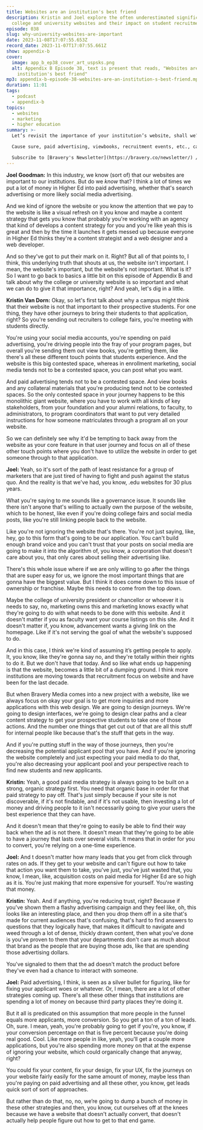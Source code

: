 ```yaml
---
title: Websites are an institution's best friend
description: Kristin and Joel explore the often underestimated significance of
  college and university websites and their impact on student recruitment.
episode: 038
slug: why-university-websites-are-important
date: 2023-11-08T17:07:55.653Z
record_date: 2023-11-07T17:07:55.661Z
show: appendix-b
cover:
  image: app_b_ep38_cover_art_uspsks.png
  alt: Appendix B Episode 38, text is present that reads, "Websites are an
    institution's best friend"
mp3: appendix-b-episode-38-websites-are-an-institution-s-best-friend.mp3
duration: 11:01
tags:
  - podcast
  - appendix-b
topics:
  - websites
  - marketing
  - higher education
summary: >-
  Let’s revisit the importance of your institution’s website, shall we?

  Cause sure, paid advertising, viewbooks, recruitment events, etc., can all be wonderfully effective, but if prospective students can’t figure out how to navigate your website, what was it all for? Stop underestimating the significance of websites.

  Subscribe to [Bravery's Newsletter](https://bravery.co/newsletter/) / [Follow Kristin](https://www.linkedin.com/in/kristinvandorn/) / [Follow Joel](https://linkedin.com/in/joelgoodman/) / [Get early access to SpeedyU](https://speedyu.bravery.co/)
---
```

**Joel Goodman:**
In this industry, we know (sort of) that our websites are important to our institutions. But do we *know* that? I think a lot of times we put a lot of money in Higher Ed into paid advertising, whether that's search advertising or more likely social media advertising.

And we kind of ignore the website or you know the attention that we pay to the website is like a visual refresh on it you know and maybe a content strategy that gets you know that probably you're working with an agency that kind of develops a content strategy for you and you're like yeah this is great and then by the time it launches it gets messed up because everyone in Higher Ed thinks they're a content strategist and a web designer and a web developer.

And so they've got to put their mark on it. Right? But all of that points to, I think, this underlying truth that shouts at us, the website isn't important. I mean, the website's important, but the website's not important. What is it? So I want to go back to basics a little bit on this episode of Appendix B and talk about why the college or university website is so important and what we can do to give it that importance, right? And yeah, let's dig in a little.

**Kristin Van Dorn:**
Okay, so let's first talk about why a campus might think that their website is not that important to their prospective students. For one thing, they have other journeys to bring their students to that application, right? So you're sending out recruiters to college fairs, you're meeting with students directly.

You're using your social media accounts, you're spending on paid advertising, you're driving people into the fray of your program pages, but overall you're sending them out view books, you're getting them, like there's all these different touch points that students experience. And the website is this big contested space, whereas in enrollment marketing, social media tends not to be a contested space, you can post what you want.

And paid advertising tends not to be a contested space. And view books and any collateral materials that you're producing tend not to be contested spaces. So the only contested space in your journey happens to be this monolithic giant website, where you have to work with all kinds of key stakeholders, from your foundation and your alumni relations, to faculty, to administrators, to program coordinators that want to put very detailed instructions for how someone matriculates through a program all on your website.

So we can definitely see why it'd be tempting to back away from the website as your core feature in that user journey and focus on all of these other touch points where you don't have to utilize the website in order to get someone through to that application.

**Joel:**
Yeah, so it's sort of the path of least resistance for a group of marketers that are just tired of having to fight and push against the status quo. And the reality is that we've had, you know, .edu websites for 30 plus years.

What you're saying to me sounds like a governance issue. It sounds like there isn't anyone that's willing to actually own the purpose of the website, which to be honest, like even if you're doing college fairs and social media posts, like you're still linking people back to the website.

Like you're not ignoring the website that's there. You're not just saying, like, hey, go to this form that's going to be our application. You can't build enough brand voice and you can't trust that your posts on social media are going to make it into the algorithm of, you know, a corporation that doesn't care about you, that only cares about selling their advertising like.

There's this whole issue where if we are only willing to go after the things that are super easy for us, we ignore the most important things that are gonna have the biggest value. But I think it does come down to this issue of ownership or franchise. Maybe this needs to come from the top down.

Maybe the college of university president or chancellor or whoever it is needs to say, no, marketing owns this and marketing knows exactly what they're going to do with what needs to be done with this website. And it doesn't matter if you as faculty want your course listings on this site. And it doesn't matter if, you know, advancement wants a giving link on the homepage. Like if it's not serving the goal of what the website's supposed to do.

And in this case, I think we're kind of assuming it’s getting people to apply. It, you know, like they're gonna say no, and they're totally within their rights to do it. But we don't have that today. And so like what ends up happening is that the website, becomes a little bit of a dumping ground. I think more institutions are moving towards that recruitment focus on website and have been for the last decade.

But when Bravery Media comes into a new project with a website, like we always focus on okay your goal is to get more inquiries and more applications with this web design. We are going to design journeys. We're going to design interfaces, we're going to design clear paths and a clear content strategy to get your prospective students to take one of those actions. And the number one things that get cut out of that are all this stuff for internal people like because that's the stuff that gets in the way.

And if you're putting stuff in the way of those journeys, then you're decreasing the potential applicant pool that you have. And if you're ignoring the website completely and just expecting your paid media to do that, you're also decreasing your applicant pool and your perspective reach to find new students and new applicants.

**Kristin:**
Yeah, a good paid media strategy is always going to be built on a strong, organic strategy first. You need that organic base in order for that paid strategy to pay off. That's just simply because if your site is not discoverable, if it's not findable, and if it's not usable, then investing a lot of money and driving people to it isn't necessarily going to give your users the best experience that they can have.

And it doesn't mean that they're going to easily be able to find their way back when the ad is not there. It doesn't mean that they're going to be able to have a journey that lasts over several visits. It means that in order for you to convert, you're relying on a one-time experience.

**Joel:**
And t doesn't matter how many leads that you get from click through rates on ads. If they get to your website and can't figure out how to take that action you want them to take, you've just, you've just wasted that, you know, I mean, like, acquisition costs on paid media for Higher Ed are so high as it is. You're just making that more expensive for yourself. You're wasting that money.

**Kristin:**
Yeah. And if anything, you're reducing trust, right? Because if you've shown them a flashy advertising campaign and they feel like, oh, this looks like an interesting place, and then you drop them off in a site that's made for current audiences that's confusing, that's hard to find answers to questions that they logically have, that makes it difficult to navigate and weed through a lot of dense, thickly drawn content, then what you've done is you've proven to them that your departments don't care as much about that brand as the people that are buying those ads, like that are spending those advertising dollars.

You've signaled to them that the ad doesn't match the product before they've even had a chance to interact with someone.

**Joel:**
Paid advertising, I think, is seen as a silver bullet for figuring, like for fixing your applicant woes or whatever. Or, I mean, there are a lot of other strategies coming up. There's all these other things that institutions are spending a lot of money on because third party places they're doing it.

But it all is predicated on this assumption that more people in the funnel equals more applicants, more conversion. So you get a ton of a ton of leads. Oh, sure. I mean, yeah, you're probably going to get if you're, you know, if your conversion percentage on that is five percent because you're doing real good. Cool. Like more people in like, yeah, you'll get a couple more applications, but you're also spending more money on that at the expense of ignoring your website, which could organically change that anyway, right?

You could fix your content, fix your design, fix your UX, fix the journeys on your website fairly easily for the same amount of money, maybe less than you're paying on paid advertising and all these other, you know, get leads quick sort of sort of approaches.

But rather than do that, no, no, we’re going to dump a bunch of money in these other strategies and then, you know, cut ourselves off at the knees because we have a website that doesn't actually convert, that doesn't actually help people figure out how to get to that end game.
